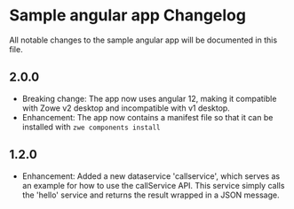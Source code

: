 # Sample angular app Changelog

All notable changes to the sample angular app will be documented in this file.

## 2.0.0

- Breaking change: The app now uses angular 12, making it compatible with Zowe v2 desktop and incompatible with v1 desktop.
- Enhancement: The app now contains a manifest file so that it can be installed with `zwe components install`

## 1.2.0

- Enhancement: Added a new dataservice 'callservice', which serves as an example for how to use the callService API. This service simply calls the 'hello' service and returns the result wrapped in a JSON message.
